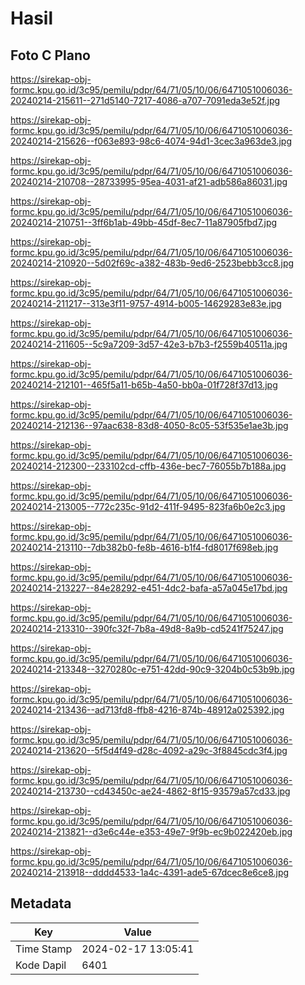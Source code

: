 # Hasil

## Foto C Plano

https://sirekap-obj-formc.kpu.go.id/3c95/pemilu/pdpr/64/71/05/10/06/6471051006036-20240214-215611--271d5140-7217-4086-a707-7091eda3e52f.jpg

https://sirekap-obj-formc.kpu.go.id/3c95/pemilu/pdpr/64/71/05/10/06/6471051006036-20240214-215626--f063e893-98c6-4074-94d1-3cec3a963de3.jpg

https://sirekap-obj-formc.kpu.go.id/3c95/pemilu/pdpr/64/71/05/10/06/6471051006036-20240214-210708--28733995-95ea-4031-af21-adb586a86031.jpg

https://sirekap-obj-formc.kpu.go.id/3c95/pemilu/pdpr/64/71/05/10/06/6471051006036-20240214-210751--3ff6b1ab-49bb-45df-8ec7-11a87905fbd7.jpg

https://sirekap-obj-formc.kpu.go.id/3c95/pemilu/pdpr/64/71/05/10/06/6471051006036-20240214-210920--5d02f69c-a382-483b-9ed6-2523bebb3cc8.jpg

https://sirekap-obj-formc.kpu.go.id/3c95/pemilu/pdpr/64/71/05/10/06/6471051006036-20240214-211217--313e3f11-9757-4914-b005-14629283e83e.jpg

https://sirekap-obj-formc.kpu.go.id/3c95/pemilu/pdpr/64/71/05/10/06/6471051006036-20240214-211605--5c9a7209-3d57-42e3-b7b3-f2559b40511a.jpg

https://sirekap-obj-formc.kpu.go.id/3c95/pemilu/pdpr/64/71/05/10/06/6471051006036-20240214-212101--465f5a11-b65b-4a50-bb0a-01f728f37d13.jpg

https://sirekap-obj-formc.kpu.go.id/3c95/pemilu/pdpr/64/71/05/10/06/6471051006036-20240214-212136--97aac638-83d8-4050-8c05-53f535e1ae3b.jpg

https://sirekap-obj-formc.kpu.go.id/3c95/pemilu/pdpr/64/71/05/10/06/6471051006036-20240214-212300--233102cd-cffb-436e-bec7-76055b7b188a.jpg

https://sirekap-obj-formc.kpu.go.id/3c95/pemilu/pdpr/64/71/05/10/06/6471051006036-20240214-213005--772c235c-91d2-411f-9495-823fa6b0e2c3.jpg

https://sirekap-obj-formc.kpu.go.id/3c95/pemilu/pdpr/64/71/05/10/06/6471051006036-20240214-213110--7db382b0-fe8b-4616-b1f4-fd8017f698eb.jpg

https://sirekap-obj-formc.kpu.go.id/3c95/pemilu/pdpr/64/71/05/10/06/6471051006036-20240214-213227--84e28292-e451-4dc2-bafa-a57a045e17bd.jpg

https://sirekap-obj-formc.kpu.go.id/3c95/pemilu/pdpr/64/71/05/10/06/6471051006036-20240214-213310--390fc32f-7b8a-49d8-8a9b-cd5241f75247.jpg

https://sirekap-obj-formc.kpu.go.id/3c95/pemilu/pdpr/64/71/05/10/06/6471051006036-20240214-213348--3270280c-e751-42dd-90c9-3204b0c53b9b.jpg

https://sirekap-obj-formc.kpu.go.id/3c95/pemilu/pdpr/64/71/05/10/06/6471051006036-20240214-213436--ad713fd8-ffb8-4216-874b-48912a025392.jpg

https://sirekap-obj-formc.kpu.go.id/3c95/pemilu/pdpr/64/71/05/10/06/6471051006036-20240214-213620--5f5d4f49-d28c-4092-a29c-3f8845cdc3f4.jpg

https://sirekap-obj-formc.kpu.go.id/3c95/pemilu/pdpr/64/71/05/10/06/6471051006036-20240214-213730--cd43450c-ae24-4862-8f15-93579a57cd33.jpg

https://sirekap-obj-formc.kpu.go.id/3c95/pemilu/pdpr/64/71/05/10/06/6471051006036-20240214-213821--d3e6c44e-e353-49e7-9f9b-ec9b022420eb.jpg

https://sirekap-obj-formc.kpu.go.id/3c95/pemilu/pdpr/64/71/05/10/06/6471051006036-20240214-213918--dddd4533-1a4c-4391-ade5-67dcec8e6ce8.jpg


## Metadata

| Key        | Value               |
| ---------- | ------------------- |
| Time Stamp | 2024-02-17 13:05:41 |
| Kode Dapil | 6401                |




